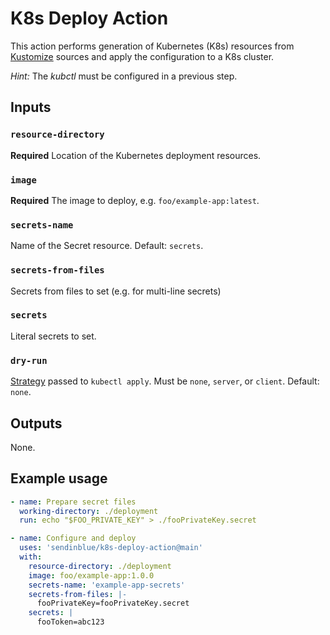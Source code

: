 # K8s Deploy Action

This action performs generation of Kubernetes (K8s) resources from 
[Kustomize] sources and apply the configuration to a K8s cluster.

*Hint:* The _kubctl_ must be configured in a previous step.

## Inputs

### `resource-directory`

**Required** Location of the Kubernetes deployment resources.

### `image`

**Required** The image to deploy, e.g. `foo/example-app:latest`.

### `secrets-name`

Name of the Secret resource. Default: `secrets`.

### `secrets-from-files`

Secrets from files to set (e.g. for multi-line secrets)

### `secrets`

Literal secrets to set.

### `dry-run`

[Strategy](https://kubernetes.io/docs/reference/generated/kubectl/kubectl-commands#apply) passed to `kubectl apply`. Must be `none`, `server`, or `client`. Default: `none`. 

## Outputs

None.

## Example usage

```yaml
- name: Prepare secret files
  working-directory: ./deployment
  run: echo "$FOO_PRIVATE_KEY" > ./fooPrivateKey.secret

- name: Configure and deploy
  uses: 'sendinblue/k8s-deploy-action@main'
  with:
    resource-directory: ./deployment
    image: foo/example-app:1.0.0
    secrets-name: 'example-app-secrets'
    secrets-from-files: |-
      fooPrivateKey=fooPrivateKey.secret
    secrets: |
      fooToken=abc123
```

[Kustomize]: https://kubernetes.io/docs/tasks/manage-kubernetes-objects/kustomization/
